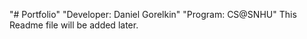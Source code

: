 "# Portfolio" 
"Developer: Daniel Gorelkin"
"Program: CS@SNHU"
This Readme file will be added later.
